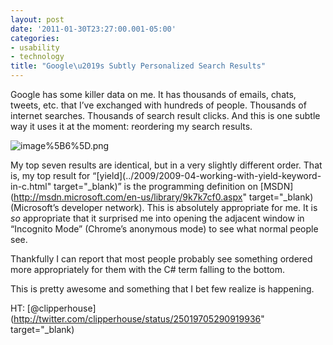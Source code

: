 ```yaml
---
layout: post
date: '2011-01-30T23:27:00.001-05:00'
categories:
- usability
- technology
title: "Google\u2019s Subtly Personalized Search Results"
---
```



Google has some killer data on me. It has thousands of emails, chats, tweets, etc. that I’ve exchanged with hundreds of people. Thousands of internet searches. Thousands of search result clicks. And this is one subtle way it uses it at the moment: reordering my search results.

![image%5B6%5D.png](image%5B6%5D.png)  

My top seven results are identical, but in a very slightly different order. That is, my top result for “[yield](../2009/2009-04-working-with-yield-keyword-in-c.html" target="_blank)” is the programming definition on [MSDN](http://msdn.microsoft.com/en-us/library/9k7k7cf0.aspx" target="_blank) (Microsoft’s developer network). This is absolutely appropriate for me. It is *so* appropriate that it surprised me into opening the adjacent window in “Incognito Mode” (Chrome’s anonymous mode) to see what normal people see.

Thankfully I can report that most people probably see something ordered more appropriately for them with the C# term falling to the bottom. 

This is pretty awesome and something that I bet few realize is happening.

HT: [@clipperhouse](http://twitter.com/clipperhouse/status/25019705290919936" target="_blank)